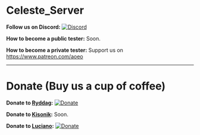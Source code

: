 # Celeste_Server

**Follow us on Discord:** [![Discord](https://img.shields.io/discord/234105032381825024.svg)]()

**How to become a public tester:** Soon.

**How to become a private tester:** Support us on https://www.patreon.com/aoeo

---------------------------------------------------------------------------------------------------------------

# Donate (Buy us a cup of coffee)

**Donate to [Ryddag](https://github.com/orgs/ProjectCeleste/people/Ryddag):** [![Donate](https://img.shields.io/badge/Donate-PayPal-green.svg)](https://www.paypal.com/cgi-bin/webscr?cmd=_s-xclick&hosted_button_id=UJDJK24W5VUDW)

**Donate to [Kisonik](https://github.com/orgs/ProjectCeleste/people/kisonik):** Soon.

**Donate to [Luciano](https://github.com/orgs/ProjectCeleste/people/luciano7):** [![Donate](https://img.shields.io/badge/Donate-PayPal-green.svg)](https://paypal.me/LucianoPereira) 


